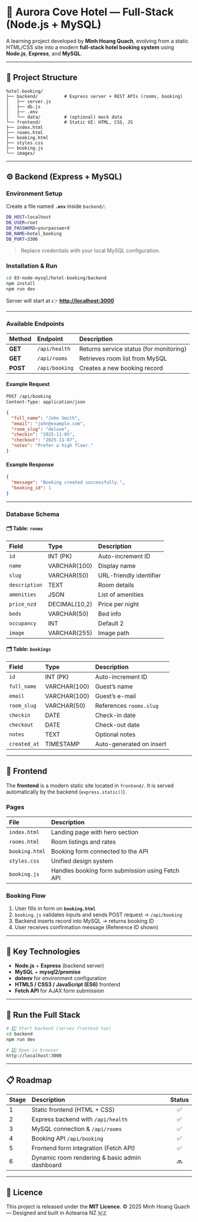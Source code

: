 # 🏨 Aurora Cove Hotel — Full-Stack (Node.js + MySQL)

A learning project developed by **Minh Hoang Quach**, evolving from a static HTML/CSS site into a modern **full-stack hotel booking system** using **Node.js**, **Express**, and **MySQL**.

---

## 📁 Project Structure

```
hotel-booking/
├── backend/          # Express server + REST APIs (rooms, booking)
│   ├── server.js
│   ├── db.js
│   ├── .env
│   └── data/         # (optional) mock data
└── frontend/         # Static UI: HTML, CSS, JS
├── index.html
├── rooms.html
├── booking.html
├── styles.css
├── booking.js
└── images/

````

---

## ⚙️ Backend (Express + MySQL)

### Environment Setup

Create a file named **`.env`** inside `backend/`:

```bash
DB_HOST=localhost
DB_USER=root
DB_PASSWORD=yourpassword
DB_NAME=hotel_booking
DB_PORT=3306
````

> Replace credentials with your local MySQL configuration.

### Installation & Run

```bash
cd 03-node-mysql/hotel-booking/backend
npm install
npm run dev
```

Server will start at
👉 **[http://localhost:3000](http://localhost:3000)**

---

### Available Endpoints

| Method   | Endpoint       | Description                             |
| :------- | :------------- | :-------------------------------------- |
| **GET**  | `/api/health`  | Returns service status (for monitoring) |
| **GET**  | `/api/rooms`   | Retrieves room list from MySQL          |
| **POST** | `/api/booking` | Creates a new booking record            |

#### Example Request

```bash
POST /api/booking
Content-Type: application/json
```

```json
{
  "full_name": "John Smith",
  "email": "john@example.com",
  "room_slug": "deluxe",
  "checkin": "2025-11-05",
  "checkout": "2025-11-07",
  "notes": "Prefer a high floor."
}
```

#### Example Response

```json
{
  "message": "Booking created successfully.",
  "booking_id": 1
}
```

---

### Database Schema

#### 🗂️ Table: `rooms`

| Field         | Type          | Description             |
| :------------ | :------------ | :---------------------- |
| `id`          | INT (PK)      | Auto-increment ID       |
| `name`        | VARCHAR(100)  | Display name            |
| `slug`        | VARCHAR(50)   | URL-friendly identifier |
| `description` | TEXT          | Room details            |
| `amenities`   | JSON          | List of amenities       |
| `price_nzd`   | DECIMAL(10,2) | Price per night         |
| `beds`        | VARCHAR(50)   | Bed info                |
| `occupancy`   | INT           | Default 2               |
| `image`       | VARCHAR(255)  | Image path              |

#### 🗂️ Table: `bookings`

| Field        | Type         | Description              |
| :----------- | :----------- | :----------------------- |
| `id`         | INT (PK)     | Auto-increment ID        |
| `full_name`  | VARCHAR(100) | Guest’s name             |
| `email`      | VARCHAR(100) | Guest’s e-mail           |
| `room_slug`  | VARCHAR(50)  | References `rooms.slug`  |
| `checkin`    | DATE         | Check-in date            |
| `checkout`   | DATE         | Check-out date           |
| `notes`      | TEXT         | Optional notes           |
| `created_at` | TIMESTAMP    | Auto-generated on insert |

---

## 🎨 Frontend

The **frontend** is a modern static site located in `frontend/`.
It is served automatically by the backend (`express.static()`).

### Pages

| File           | Description                                     |
| :------------- | :---------------------------------------------- |
| `index.html`   | Landing page with hero section                  |
| `rooms.html`   | Room listings and rates                         |
| `booking.html` | Booking form connected to the API               |
| `styles.css`   | Unified design system                           |
| `booking.js`   | Handles booking form submission using Fetch API |

### Booking Flow

1. User fills in form on **`booking.html`**
2. `booking.js` validates inputs and sends POST request → `/api/booking`
3. Backend inserts record into MySQL → returns booking ID
4. User receives confirmation message (Reference ID shown)

---

## 🧠 Key Technologies

* **Node.js** + **Express** (backend server)
* **MySQL** + **mysql2/promise**
* **dotenv** for environment configuration
* **HTML5 / CSS3 / JavaScript (ES6)** frontend
* **Fetch API** for AJAX form submission

---

## 🚀 Run the Full Stack

```bash
# 1️⃣ Start backend (serves frontend too)
cd backend
npm run dev

# 2️⃣ Open in browser
http://localhost:3000
```

---

## 📋 Roadmap

| Stage | Description                                    | Status |
| :---- | :--------------------------------------------- | :----: |
| 1     | Static frontend (HTML + CSS)                   |    ✅   |
| 2     | Express backend with `/api/health`             |    ✅   |
| 3     | MySQL connection & `/api/rooms`                |    ✅   |
| 4     | Booking API `/api/booking`                     |    ✅   |
| 5     | Frontend form integration (Fetch API)          |    ✅   |
| 6     | Dynamic room rendering & basic admin dashboard |   🔜   |

---

## 📄 Licence

This project is released under the **MIT Licence**.
© 2025 Minh Hoang Quach — Designed and built in Aotearoa NZ 🇳🇿